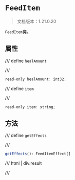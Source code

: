 # `FeedItem`

> 文档版本：1.21.0.20

`FeedItem`类。

## 属性

/// define
`healAmount`


///

```js
read-only healAmount: int32;
```


/// define
`item`


///

```js
read-only item: string;
```


## 方法

/// define
`getEffects`


///

```js
getEffects(): FeedItemEffect[]
```

/// html | div.result

///

